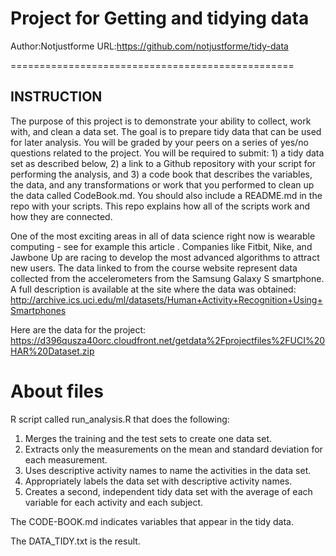 Project for Getting and tidying data
=================================================
Author:Notjustforme
URL:https://github.com/notjustforme/tidy-data

=================================================
        
        
INSTRUCTION
---------------------
The purpose of this project is to demonstrate your ability to collect, work with, and clean a data set. The goal is to prepare tidy data that can be used for later analysis. You will be graded by your peers on a series of yes/no questions related to the project. You will be required to submit: 1) a tidy data set as described below, 2) a link to a Github repository with your script for performing the analysis, and 3) a code book that describes the variables, the data, and any transformations or work that you performed to clean up the data called CodeBook.md. You should also include a README.md in the repo with your scripts. This repo explains how all of the scripts work and how they are connected. 

One of the most exciting areas in all of data science right now is wearable computing - see for example this article . Companies like Fitbit, Nike, and Jawbone Up are racing to develop the most advanced algorithms to attract new users. The data linked to from the course website represent data collected from the accelerometers from the Samsung Galaxy S smartphone. A full description is available at the site where the data was obtained: 
        http://archive.ics.uci.edu/ml/datasets/Human+Activity+Recognition+Using+Smartphones

Here are the data for the project:
        https://d396qusza40orc.cloudfront.net/getdata%2Fprojectfiles%2FUCI%20HAR%20Dataset.zip



About files
===========================================================
R script called run_analysis.R that does the following:
1. Merges the training and the test sets to create one data set.
2. Extracts only the measurements on the mean and standard deviation for each measurement.
3. Uses descriptive activity names to name the activities in the data set.
4. Appropriately labels the data set with descriptive activity names.
5. Creates a second, independent tidy data set with the average of each variable for each activity and each subject.

The CODE-BOOK.md indicates variables that appear in the tidy data.

The DATA_TIDY.txt is the result.
